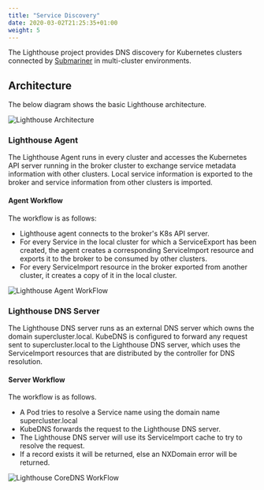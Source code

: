 ```yaml
---
title: "Service Discovery"
date: 2020-03-02T21:25:35+01:00
weight: 5
---
```


The Lighthouse project provides DNS discovery for Kubernetes clusters connected by
[Submariner](https://github.com/submariner-io/submariner) in multi-cluster environments.

## Architecture

The below diagram shows the basic Lighthouse architecture.

![Lighthouse Architecture](/images/lighthouse/architecture.png)

### Lighthouse Agent

The Lighthouse Agent runs in every cluster and accesses the Kubernetes API server running in
the broker cluster to exchange service metadata information with other clusters. Local service
information is exported to the broker and service information from other clusters is imported.

#### Agent Workflow

The workflow is as follows:

- Lighthouse agent connects to the broker's K8s API server.
- For every Service in the local cluster for which a ServiceExport has been created, the agent creates a corresponding
ServiceImport resource and exports it to the broker to be consumed by other clusters.
- For every ServiceImport resource in the broker exported from another cluster,
it creates a copy of it in the local cluster.

![Lighthouse Agent WorkFlow](/images/lighthouse/controllerWorkFlow.png)
<!-- Image Source: /images/lighthouse/source/controllerWorkFlow.vsdx  -->

### Lighthouse DNS Server

The Lighthouse DNS server runs as an external DNS server which owns the domain supercluster.local.
KubeDNS is configured to forward any request sent to supercluster.local to the Lighthouse DNS server,
which uses the ServiceImport resources that are distributed by the controller for DNS resolution.

#### Server Workflow

The workflow is as follows.

- A Pod tries to resolve a Service name using the domain name supercluster.local
- KubeDNS forwards the request to the Lighthouse DNS server.
- The Lighthouse DNS server will use its ServiceImport cache to try to resolve the request.
- If a record exists it will be returned, else an NXDomain error will be returned.

![Lighthouse CoreDNS WorkFlow](/images/lighthouse/coreDNSWorkFlow.png)
<!-- Image Source: /images/lighthouse/source/coreDNSWorkFlow.vsdx -->
